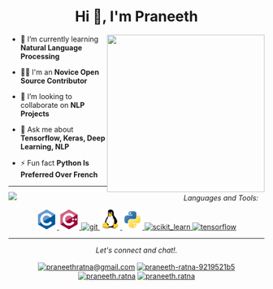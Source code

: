 <h1 align="center">Hi 👋, I'm Praneeth</h1>

<img align = "right" src = "https://cdn.dribbble.com/users/1059583/screenshots/4171367/coding-freak.gif" width = 310 height = 310 />

- 🌱 I’m currently learning **Natural Language Processing**

- 👨‍💻 I'm an **Novice Open Source Contributor**

- 👯 I’m looking to collaborate on **NLP Projects**

- 💬 Ask me about **Tensorflow, Keras, Deep Learning, NLP**

- ⚡ Fun fact **Python Is Preferred Over French**

<p align = "center" >
<img align = "center" src="https://github-readme-streak-stats.herokuapp.com/?user=praneethratna&" style="float: left; width: 65%; margin-right: 1%; margin-bottom: 0.5em;" />
</p>
<hr>
<p align="center">
  <i>Languages and Tools:</i>
<p align="center"> <a href="https://www.cprogramming.com/" target="_blank"> <img src="https://raw.githubusercontent.com/devicons/devicon/master/icons/c/c-original.svg" alt="c" width="40" height="40"/> </a> <a href="https://www.w3schools.com/cpp/" target="_blank"> <img src="https://raw.githubusercontent.com/devicons/devicon/master/icons/cplusplus/cplusplus-original.svg" alt="cplusplus" width="40" height="40"/> </a> <a href="https://git-scm.com/" target="_blank"> <img src="https://www.vectorlogo.zone/logos/git-scm/git-scm-icon.svg" alt="git" width="40" height="40"/> </a> <a href="https://www.linux.org/" target="_blank"> <img src="https://raw.githubusercontent.com/devicons/devicon/master/icons/linux/linux-original.svg" alt="linux" width="40" height="40"/> </a> <a href="https://www.python.org" target="_blank"> <img src="https://raw.githubusercontent.com/devicons/devicon/master/icons/python/python-original.svg" alt="python" width="40" height="40"/> </a> <a href="https://scikit-learn.org/" target="_blank"> <img src="https://upload.wikimedia.org/wikipedia/commons/0/05/Scikit_learn_logo_small.svg" alt="scikit_learn" width="40" height="40"/> </a> <a href="https://www.tensorflow.org" target="_blank"> <img src="https://www.vectorlogo.zone/logos/tensorflow/tensorflow-icon.svg" alt="tensorflow" width="40" height="40"/> </a></p>
</p>
<hr>

<p align="center">
  <i>Let's connect and chat!.</i>

<p align="center">
<a href="mailto: praneethratna@gmail.com" target="blank"><img align="center" src="https://www.vectorlogo.zone/logos/gmail/gmail-icon.svg" alt="praneethratna@gmail.com" height="34" width="42" /></a>  
<a href="https://linkedin.com/in/praneeth-ratna-9219521b5" target="blank"><img align="center" src="https://www.vectorlogo.zone/logos/linkedin/linkedin-icon.svg" alt="praneeth-ratna-9219521b5" height="30" width="40" /></a>
<a href="https://fb.com/praneeth.ratna" target="blank"><img align="center" src="https://www.vectorlogo.zone/logos/facebook/facebook-icon.svg" alt="praneeth.ratna" height="30" width="40" /></a>
<a href="https://instagram.com/praneeth.ratna" target="blank"><img align="center" src="https://www.vectorlogo.zone/logos/instagram/instagram-icon.svg" alt="praneeth.ratna" height="30" width="30" /></a>
</p>
